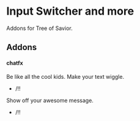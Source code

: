 # Input Switcher and more
Addons for Tree of Savior.


## Addons
#### chatfx

Be like all the cool kids. Make your text wiggle.

* /!! <message>

Show off your awesome message.

* /!! <style> <speed>

Switch it up with 3 different styles! Style is a number from 1-3, speed is in frames per second.

#### cdtracker

Alerts for skill cooldowns. Text, audio, and visual notifications supported.

* /cd \<number\> 

Sets how many seconds cooldown to be notified.

* /cd on

* /cd off

Enables/disables addon.

* /cd icon
* /cd text
* /cd sound

Toggles icon, text, and sound.

* /cd sound \<number\>

Sets the alert sound.

* /cd skin \<number\>

Sets the skin for tracker windows.

* /cd skillX \<number\>
* /cd skillY \<number\>
* /cd buffX \<number\>
* /cd buffY \<number\>

Sets the coordinates for the skill and buff windows.

* /cd size \<number\>

Sets the size scaling for tracker windows. WARNING: This value is a multiplier to the default size. For example, setting it to 2 will double the width and double the height. Recommended values are between 0.75 and 1.5.

* /cd list

Lists all skills, their IDs and their status.

* /cd alert <ID>
* /cd chat <ID>

Turns alerts and chat alerts on and off for the selected skill.

* /cd status

Shows on/off status for all options.

* /cd reset

Resets all settings to default.

* /cd help <command>

Shows information about commands.

* /cd help all

Shows help information in the form of message boxes.

#### inputswitcher

Quickly swap between mouse and keyboard modes.

* /inputswitch kb

* /inputswitch mouse

* /inputswitch toggle



# Download

Addons are available on the [Addon Manager](https://github.com/Excrulon/Tree-of-Savior-Addon-Manager).
